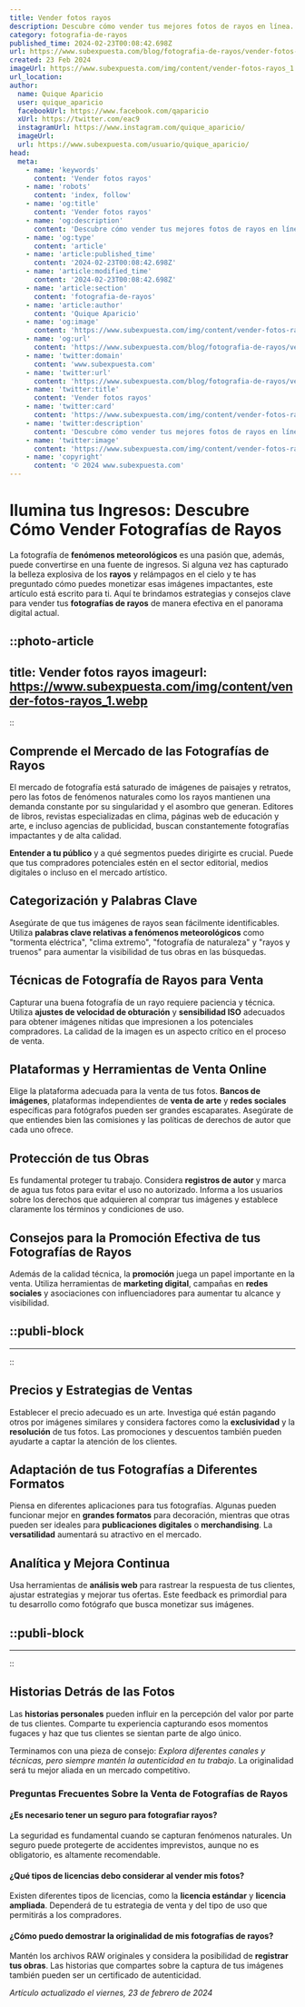 ```yaml
---
title: Vender fotos rayos
description: Descubre cómo vender tus mejores fotos de rayos en línea. Incrementa tus ingresos con tus capturas más impresionantes. ¡Empieza ahora!
category: fotografia-de-rayos
published_time: 2024-02-23T00:08:42.698Z
url: https://www.subexpuesta.com/blog/fotografia-de-rayos/vender-fotos-rayos
created: 23 Feb 2024
imageUrl: https://www.subexpuesta.com/img/content/vender-fotos-rayos_1.webp
url_location:
author:
  name: Quique Aparicio
  user: quique_aparicio
  facebookUrl: https://www.facebook.com/qaparicio
  xUrl: https://twitter.com/eac9
  instagramUrl: https://www.instagram.com/quique_aparicio/
  imageUrl: 
  url: https://www.subexpuesta.com/usuario/quique_aparicio/
head:
  meta:
    - name: 'keywords'
      content: 'Vender fotos rayos'
    - name: 'robots'
      content: 'index, follow'
    - name: 'og:title'
      content: 'Vender fotos rayos'
    - name: 'og:description'
      content: 'Descubre cómo vender tus mejores fotos de rayos en línea. Incrementa tus ingresos con tus capturas más impresionantes. ¡Empieza ahora!'
    - name: 'og:type'
      content: 'article'
    - name: 'article:published_time'
      content: '2024-02-23T00:08:42.698Z'
    - name: 'article:modified_time'
      content: '2024-02-23T00:08:42.698Z'
    - name: 'article:section'
      content: 'fotografia-de-rayos'
    - name: 'article:author'
      content: 'Quique Aparicio'
    - name: 'og:image'
      content: 'https://www.subexpuesta.com/img/content/vender-fotos-rayos_1.webp'
    - name: 'og:url'
      content: 'https://www.subexpuesta.com/blog/fotografia-de-rayos/vender-fotos-rayos'
    - name: 'twitter:domain'
      content: 'www.subexpuesta.com'
    - name: 'twitter:url'
      content: 'https://www.subexpuesta.com/blog/fotografia-de-rayos/vender-fotos-rayos'
    - name: 'twitter:title'
      content: 'Vender fotos rayos'
    - name: 'twitter:card'
      content: 'https://www.subexpuesta.com/img/content/vender-fotos-rayos_1.webp'
    - name: 'twitter:description'
      content: 'Descubre cómo vender tus mejores fotos de rayos en línea. Incrementa tus ingresos con tus capturas más impresionantes. ¡Empieza ahora!'
    - name: 'twitter:image'
      content: 'https://www.subexpuesta.com/img/content/vender-fotos-rayos_1.webp'
    - name: 'copyright'
      content: '© 2024 www.subexpuesta.com'
---
```

# Ilumina tus Ingresos: Descubre Cómo Vender Fotografías de Rayos

La fotografía de **fenómenos meteorológicos** es una pasión que, además, puede convertirse en una fuente de ingresos. Si alguna vez has capturado la belleza explosiva de los **rayos** y relámpagos en el cielo y te has preguntado cómo puedes monetizar esas imágenes impactantes, este artículo está escrito para ti. Aquí te brindamos estrategias y consejos clave para vender tus **fotografías de rayos** de manera efectiva en el panorama digital actual.


::photo-article
---
title: Vender fotos rayos
imageurl: https://www.subexpuesta.com/img/content/vender-fotos-rayos_1.webp
---
::


## Comprende el Mercado de las Fotografías de Rayos

El mercado de fotografía está saturado de imágenes de paisajes y retratos, pero las fotos de fenómenos naturales como los rayos mantienen una demanda constante por su singularidad y el asombro que generan. Editores de libros, revistas especializadas en clima, páginas web de educación y arte, e incluso agencias de publicidad, buscan constantemente fotografías impactantes y de alta calidad.

**Entender a tu público** y a qué segmentos puedes dirigirte es crucial. Puede que tus compradores potenciales estén en el sector editorial, medios digitales o incluso en el mercado artístico.

## Categorización y Palabras Clave

Asegúrate de que tus imágenes de rayos sean fácilmente identificables. Utiliza **palabras clave relativas a fenómenos meteorológicos** como "tormenta eléctrica", "clima extremo", "fotografía de naturaleza" y "rayos y truenos" para aumentar la visibilidad de tus obras en las búsquedas.

## Técnicas de Fotografía de Rayos para Venta

Capturar una buena fotografía de un rayo requiere paciencia y técnica. Utiliza **ajustes de velocidad de obturación** y **sensibilidad ISO** adecuados para obtener imágenes nítidas que impresionen a los potenciales compradores. La calidad de la imagen es un aspecto crítico en el proceso de venta. 

## Plataformas y Herramientas de Venta Online

Elige la plataforma adecuada para la venta de tus fotos. **Bancos de imágenes**, plataformas independientes de **venta de arte** y **redes sociales** específicas para fotógrafos pueden ser grandes escaparates. Asegúrate de que entiendes bien las comisiones y las políticas de derechos de autor que cada uno ofrece. 

## Protección de tus Obras

Es fundamental proteger tu trabajo. Considera **registros de autor** y marca de agua tus fotos para evitar el uso no autorizado. Informa a los usuarios sobre los derechos que adquieren al comprar tus imágenes y establece claramente los términos y condiciones de uso.

## Consejos para la Promoción Efectiva de tus Fotografías de Rayos

Además de la calidad técnica, la **promoción** juega un papel importante en la venta. Utiliza herramientas de **marketing digital**, campañas en **redes sociales** y asociaciones con influenciadores para aumentar tu alcance y visibilidad.


  ::publi-block
  ---
  ---
  ::
  
  
## Precios y Estrategias de Ventas

Establecer el precio adecuado es un arte. Investiga qué están pagando otros por imágenes similares y considera factores como la **exclusividad** y la **resolución** de tus fotos. Las promociones y descuentos también pueden ayudarte a captar la atención de los clientes.

## Adaptación de tus Fotografías a Diferentes Formatos

Piensa en diferentes aplicaciones para tus fotografías. Algunas pueden funcionar mejor en **grandes formatos** para decoración, mientras que otras pueden ser ideales para **publicaciones digitales** o **merchandising**. La **versatilidad** aumentará su atractivo en el mercado.

## Analítica y Mejora Continua

Usa herramientas de **análisis web** para rastrear la respuesta de tus clientes, ajustar estrategias y mejorar tus ofertas. Este feedback es primordial para tu desarrollo como fotógrafo que busca monetizar sus imágenes.


  ::publi-block
  ---
  ---
  ::
  
  
## Historias Detrás de las Fotos

Las **historias personales** pueden influir en la percepción del valor por parte de tus clientes. Comparte tu experiencia capturando esos momentos fugaces y haz que tus clientes se sientan parte de algo único.

Terminamos con una pieza de consejo: *Explora diferentes canales y técnicas, pero siempre mantén la autenticidad en tu trabajo*. La originalidad será tu mejor aliada en un mercado competitivo.

### Preguntas Frecuentes Sobre la Venta de Fotografías de Rayos

#### ¿Es necesario tener un seguro para fotografiar rayos?
La seguridad es fundamental cuando se capturan fenómenos naturales. Un seguro puede protegerte de accidentes imprevistos, aunque no es obligatorio, es altamente recomendable.

#### ¿Qué tipos de licencias debo considerar al vender mis fotos?
Existen diferentes tipos de licencias, como la **licencia estándar** y **licencia ampliada**. Dependerá de tu estrategia de venta y del tipo de uso que permitirás a los compradores.

#### ¿Cómo puedo demostrar la originalidad de mis fotografías de rayos?
Mantén los archivos RAW originales y considera la posibilidad de **registrar tus obras**. Las historias que compartes sobre la captura de tus imágenes también pueden ser un certificado de autenticidad.

_Artículo actualizado el viernes, 23 de febrero de 2024_